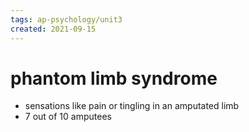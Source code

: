 ```yaml
---
tags: ap-psychology/unit3 
created: 2021-09-15
---
```


# phantom limb syndrome

- sensations like pain or tingling in an amputated limb
- 7 out of 10 amputees 
